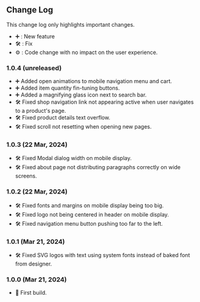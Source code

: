 ## Change Log

This change log only highlights important changes.

- ➕ : New feature
- 🛠️ : Fix
- ⚙️ : Code change with no impact on the user experience.

### **1.0.4 (unreleased)**

- ➕ Added open animations to mobile navigation menu and cart.
- ➕ Added item quantity fin-tuning buttons.
- ➕ Added a magnifying glass icon next to search bar.
- 🛠️ Fixed shop navigation link not appearing active when user navigates to a product's page.
- 🛠️ Fixed product details text overflow.
- 🛠️ Fixed scroll not resetting when opening new pages.

### **1.0.3 (22 Mar, 2024)**

- 🛠️ Fixed Modal dialog width on mobile display.
- 🛠️ Fixed about page not distributing paragraphs correctly on wide screens.

### **1.0.2 (22 Mar, 2024)**

- 🛠️ Fixed fonts and margins on mobile display being too big.
- 🛠️ Fixed logo not being centered in header on mobile display.
- 🛠️ Fixed navigation menu button pushing too far to the left.

### **1.0.1 (Mar 21, 2024)**

- 🛠️ Fixed SVG logos with text using system fonts instead of baked font from designer.

### **1.0.0 (Mar 21, 2024)**

- 🚀 First build.